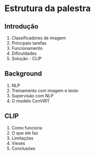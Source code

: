 # Estrutura da palestra

## Introdução

1. Classificadores de imagem
2. Principais tarefas
3. Funcionamento
4. Dificuldades
5. Solução - CLIP

## Background

1. NLP
2. Treinamento com imagem e texto
3. Supervisão com NLP
4. O modelo ConVIRT

## CLIP

1. Como funciona
2. O que ele faz
3. Limitações
4. Vieses
5. Conclusões
